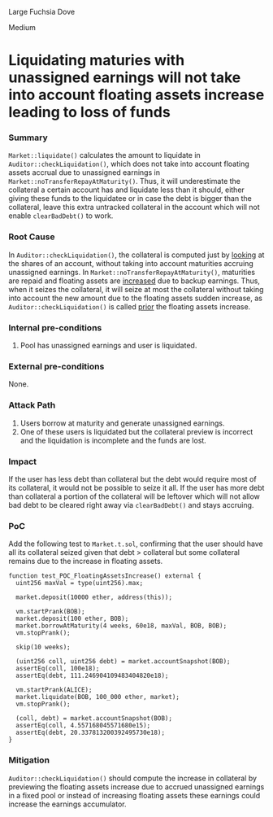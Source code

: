 Large Fuchsia Dove

Medium

# Liquidating maturies with unassigned earnings will not take into account floating assets increase leading to loss of funds

### Summary

`Market::liquidate()` calculates the amount to liquidate in `Auditor::checkLiquidation()`, which does not take into account floating assets accrual due to unassigned earnings in `Market::noTransferRepayAtMaturity()`. Thus, it will underestimate the collateral a certain account has and liquidate less than it should, either giving these funds to the liquidatee or in case the debt is bigger than the collateral, leave this extra untracked collateral in the account which will not enable `clearBadDebt()` to work.

### Root Cause

In `Auditor::checkLiquidation()`, the collateral is computed just by [looking](https://github.com/sherlock-audit/2024-07-exactly-stacking-contracts/blob/main/protocol/contracts/Auditor.sol#L219) at the shares of an account, without taking into account maturities accruing unassigned earnings.
In `Market::noTransferRepayAtMaturity()`, maturities are repaid and floating assets are [increased](https://github.com/sherlock-audit/2024-07-exactly-stacking-contracts/blob/main/protocol/contracts/Market.sol#L481-L483) due to backup earnings.
Thus, when it seizes the collateral, it will seize at most the collateral without taking into account the new amount due to the floating assets sudden increase, as `Auditor::checkLiquidation()` is called [prior](https://github.com/sherlock-audit/2024-07-exactly-stacking-contracts/blob/main/protocol/contracts/Market.sol#L560) the floating assets increase.

### Internal pre-conditions

1. Pool has unassigned earnings and user is liquidated.

### External pre-conditions

None.

### Attack Path

1. Users borrow at maturity and generate unassigned earnings.
2. One of these users is liquidated but the collateral preview is incorrect and the liquidation is incomplete and the funds are lost.

### Impact

If the user has less debt than collateral but the debt would require most of its collateral, it would not be possible to seize it all. If the user has more debt than collateral a portion of the collateral will be leftover which will not allow bad debt to be cleared right away via `clearBadDebt()` and stays accruing.

### PoC

Add the following test to `Market.t.sol`, confirming that the user should have all its collateral seized given that debt > collateral but some collateral remains due to the increase in floating assets.
```solidity
function test_POC_FloatingAssetsIncrease() external {
  uint256 maxVal = type(uint256).max;

  market.deposit(10000 ether, address(this));

  vm.startPrank(BOB);
  market.deposit(100 ether, BOB);
  market.borrowAtMaturity(4 weeks, 60e18, maxVal, BOB, BOB);
  vm.stopPrank();

  skip(10 weeks);

  (uint256 coll, uint256 debt) = market.accountSnapshot(BOB);
  assertEq(coll, 100e18);
  assertEq(debt, 111.246904109483404820e18);

  vm.startPrank(ALICE);
  market.liquidate(BOB, 100_000 ether, market);
  vm.stopPrank();

  (coll, debt) = market.accountSnapshot(BOB);
  assertEq(coll, 4.557168045571680e15);
  assertEq(debt, 20.337813200392495730e18);
}
```

### Mitigation

`Auditor::checkLiquidation()` should compute the increase in collateral by previewing the floating assets increase due to accrued unassigned earnings in a fixed pool or instead of increasing floating assets these earnings could increase the earnings accumulator.